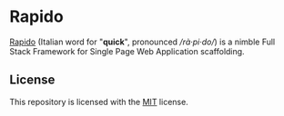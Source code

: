 # Rapido

[Rapido](https://github.com/casati/rapido/) (Italian word for "**quick**", pronounced _/rà·pi·do/_) is a nimble Full Stack Framework for Single Page Web Application scaffolding.


## License

This repository is licensed with the [MIT](LICENSE) license.
